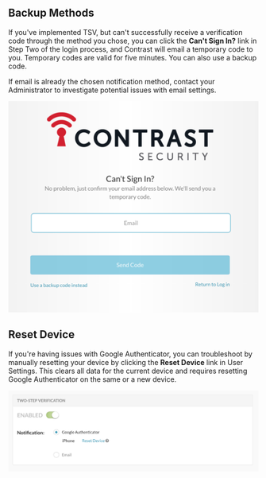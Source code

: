 <!--
title: "Troubleshooting Two-Step Verification"
description: "Trouble setting up two-step verification"
tags: "troubleshoot authentication tsv two-step verificiation"
-->


## Backup Methods

If you've implemented TSV, but can't successfully receive a verification code through the method you chose, you can click the **Can't Sign In?** link in Step Two of the login process, and Contrast will email a temporary code to you. Temporary codes are valid for five minutes. You can also use a backup code. 

If email is already the chosen notification method, contact your Administrator to investigate potential issues with email settings.

<a href="assets/images/TSVCantSignIn.png" rel="lightbox" title="Initiate A Temporary Verification Code"><img class="thumbnail" src="assets/images/TSVCantSignIn.png"/></a>

## Reset Device

If you're having issues with Google Authenticator, you can troubleshoot by manually resetting your device by clicking the **Reset Device** link in User Settings. This clears all data for the current device and requires resetting Google Authenticator on the same or a new device.

<a href="assets/images/TSVResetDevice.png" rel="lightbox" title="Resetting Your Device in User Settings"><img class="thumbnail" src="assets/images/TSVResetDevice.png"/></a>